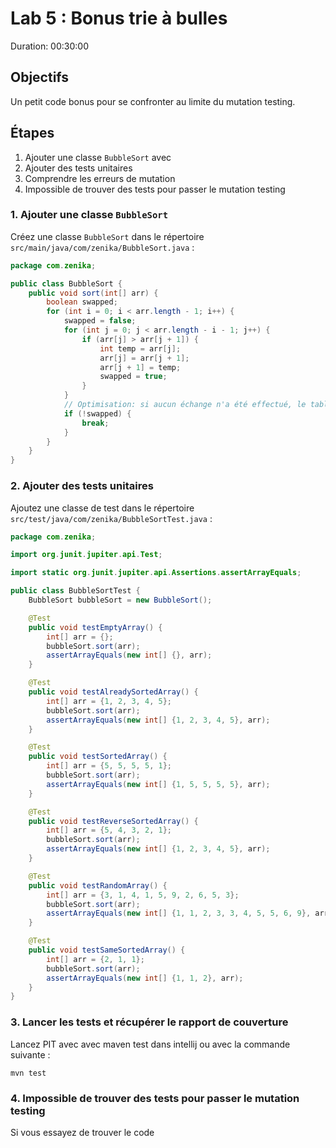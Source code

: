 # Lab 5 : Bonus trie à bulles
Duration: 00:30:00

## Objectifs
Un petit code bonus pour se confronter au limite du mutation testing.

## Étapes
1. Ajouter une classe `BubbleSort` avec
2. Ajouter des tests unitaires
3. Comprendre les erreurs de mutation
4. Impossible de trouver des tests pour passer le mutation testing

### 1. Ajouter une classe `BubbleSort`
Créez une classe `BubbleSort` dans le répertoire `src/main/java/com/zenika/BubbleSort.java` :

```java
package com.zenika;

public class BubbleSort {
    public void sort(int[] arr) {
        boolean swapped;
        for (int i = 0; i < arr.length - 1; i++) {
            swapped = false;
            for (int j = 0; j < arr.length - i - 1; j++) {
                if (arr[j] > arr[j + 1]) {
                    int temp = arr[j];
                    arr[j] = arr[j + 1];
                    arr[j + 1] = temp;
                    swapped = true;
                }
            }
            // Optimisation: si aucun échange n'a été effectué, le tableau est déjà trié
            if (!swapped) {
                break;
            }
        }
    }
}
```

### 2. Ajouter des tests unitaires

Ajoutez une classe de test dans le répertoire `src/test/java/com/zenika/BubbleSortTest.java` :

```java
package com.zenika;

import org.junit.jupiter.api.Test;

import static org.junit.jupiter.api.Assertions.assertArrayEquals;

public class BubbleSortTest {
    BubbleSort bubbleSort = new BubbleSort();

    @Test
    public void testEmptyArray() {
        int[] arr = {};
        bubbleSort.sort(arr);
        assertArrayEquals(new int[] {}, arr);
    }

    @Test
    public void testAlreadySortedArray() {
        int[] arr = {1, 2, 3, 4, 5};
        bubbleSort.sort(arr);
        assertArrayEquals(new int[] {1, 2, 3, 4, 5}, arr);
    }

    @Test
    public void testSortedArray() {
        int[] arr = {5, 5, 5, 5, 1};
        bubbleSort.sort(arr);
        assertArrayEquals(new int[] {1, 5, 5, 5, 5}, arr);
    }

    @Test
    public void testReverseSortedArray() {
        int[] arr = {5, 4, 3, 2, 1};
        bubbleSort.sort(arr);
        assertArrayEquals(new int[] {1, 2, 3, 4, 5}, arr);
    }

    @Test
    public void testRandomArray() {
        int[] arr = {3, 1, 4, 1, 5, 9, 2, 6, 5, 3};
        bubbleSort.sort(arr);
        assertArrayEquals(new int[] {1, 1, 2, 3, 3, 4, 5, 5, 6, 9}, arr);
    }

    @Test
    public void testSameSortedArray() {
        int[] arr = {2, 1, 1};
        bubbleSort.sort(arr);
        assertArrayEquals(new int[] {1, 1, 2}, arr);
    }
}
```

### 3. Lancer les tests et récupérer le rapport de couverture

Lancez PIT avec avec maven test dans intellij ou avec la commande suivante :

```shell
mvn test
```

### 4. Impossible de trouver des tests pour passer le mutation testing

Si vous essayez de trouver le code 

